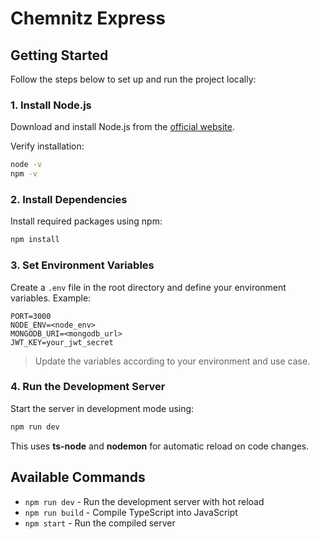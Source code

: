 # Chemnitz Express

## Getting Started

Follow the steps below to set up and run the project locally:

### 1. Install Node.js

Download and install Node.js from the [official website](https://nodejs.org/).

Verify installation:

```bash
node -v
npm -v
````

### 2. Install Dependencies

Install required packages using npm:

```bash
npm install
```

### 3. Set Environment Variables

Create a `.env` file in the root directory and define your environment variables. Example:

```env
PORT=3000
NODE_ENV=<node_env>
MONGODB_URI=<mongodb_url>
JWT_KEY=your_jwt_secret
```

> Update the variables according to your environment and use case.

### 4. Run the Development Server

Start the server in development mode using:

```bash
npm run dev
```

This uses **ts-node** and **nodemon** for automatic reload on code changes.


## Available Commands

* `npm run dev` - Run the development server with hot reload
* `npm run build` - Compile TypeScript into JavaScript
* `npm start` - Run the compiled server
